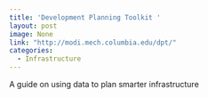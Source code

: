 ```yaml
---
title: 'Development Planning Toolkit '
layout: post
image: None
link: "http://modi.mech.columbia.edu/dpt/"
categories:
  - Infrastructure
---
```


 A guide on using data to plan smarter infrastructure
